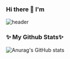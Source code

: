 ### Hi there 👋  I'm
![header](https://capsule-render.vercel.app/api?type=waving&color=timeGradient&height=300&section=header&text=Hwang%20Hyeongeun&animation=twinkling&fontSize=90)
### ✨ My Github Stats✨
![Anurag's GitHub stats](https://github-readme-stats.vercel.app/api?username=hwanghyeongeun&count_private=true&include_all_commits=True&show_icons=true&theme=buefy)
<!--
**SoominRyu/SoominRyu** is a ✨ _special_ ✨ repository because its `README.md` (this file) appears on your GitHub profile.


### Solved BJ� 💻  I'm
[![Solved.ac Profile](http://mazassumnida.wtf/api/v2/generate_badge?boj=hwanghyeongeun)](https://solved.ac/hwanghyeongeun/)

### Thanks for visiting 🚪
[![Hits](https://hits.seeyoufarm.com/api/count/incr/badge.svg?url=https%3A%2F%2Fgithub.com%2Fhwanghyeongeun&count_bg=%2379C83D&title_bg=%23555555&icon=&icon_color=%23E7E7E7&title=hits&edge_flat=false)](https://hits.seeyoufarm.com)


Here are some ideas to get you started:

- 🔭 I’m currently working on ...
- 🌱 I’m currently learning ...
- 👯 I’m looking to collaborate on ...
- 🤔 I’m looking for help with ...
- 💬 Ask me about ...
- 📫 How to reach me: ...
- 😄 Pronouns: ...
- ⚡ Fun fact: ...
-->
